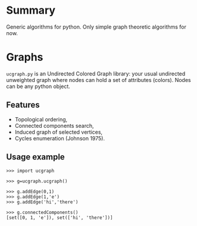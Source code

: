 # Summary

Generic algorithms for python. Only simple graph theoretic algorithms for now.

# Graphs

``ucgraph.py`` is an Undirected Colored Graph library: your usual undirected unweighted graph where nodes can hold a set of attributes (colors). Nodes can be any python object.

## Features

* Topological ordering,
* Connected components search,
* Induced graph of selected vertices,
* Cycles enumeration (Johnson 1975).

## Usage example

	>>> import ucgraph
	
	>>> g=ucgraph.ucgraph()
	
	>>> g.addEdge(0,1)
	>>> g.addEdge(1,'e')
	>>> g.addEdge('hi','there')
	
	>>> g.connectedComponents()
	[set([0, 1, 'e']), set(['hi', 'there'])]

